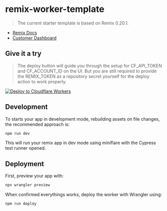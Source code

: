 # remix-worker-template

> The current starter template is based on Remix 0.20.1.

- [Remix Docs](https://docs.remix.run)
- [Customer Dashboard](https://remix.run/dashboard)

## Give it a try

> The deploy button will guide you through the setup for CF_API_TOKEN and CF_ACCOUNT_ID on the UI. But you are still required to provide the REMIX_TOKEN as a repository secret yourself for the deploy action to work properly.

[![Deploy to Cloudflare Workers](https://deploy.workers.cloudflare.com/button)](https://deploy.workers.cloudflare.com/?url=https://github.com/jacob-ebey/cloudflare-remix-prisma)

## Development

To starts your app in development mode, rebuilding assets on file changes, the recommended approach is:

```sh
npm run dev
```

This will run your remix app in dev mode using miniflare with the Cypress test runner opened.

## Deployment

First, preview your app with:

```sh
npx wrangler preview
```

When confirmed everythings works, deploy the worker with Wrangler using:

```sh
npm run deploy
```
